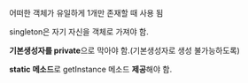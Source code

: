 어떠한 객체가 유일하게 1개만 존재할 때 사용 됨

singleton은 자기 자신을 객체로 가져야 함.

**기본생성자를 private**으로 막아야 함.(기본생성자로 생성 불가능하도록)

**static 메소드**로 getInstance 메소드 **제공**해야 함.
